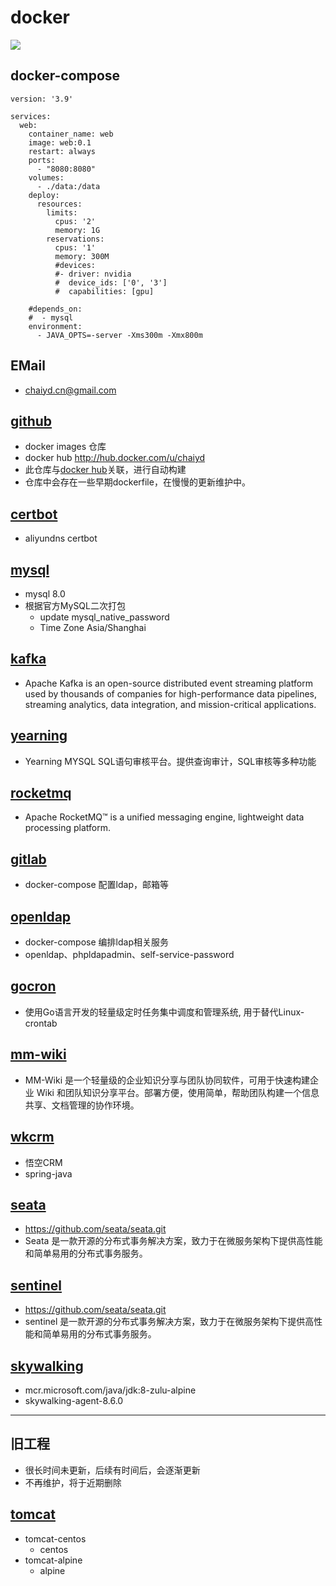 # docker

![]( https://visitor-badge.glitch.me/badge?page_id=chaiyd)

## docker-compose
```
version: '3.9'

services:
  web:
    container_name: web
    image: web:0.1
    restart: always
    ports:
      - "8080:8080"
    volumes:
      - ./data:/data    
    deploy:
      resources:
        limits:
          cpus: '2'
          memory: 1G
        reservations:
          cpus: '1'
          memory: 300M
          #devices:
          #- driver: nvidia
          #  device_ids: ['0', '3']
          #  capabilities: [gpu]

    #depends_on:
    #  - mysql
    environment:
      - JAVA_OPTS=-server -Xms300m -Xmx800m
```

## EMail
- chaiyd.cn@gmail.com
## [github](https://github.com/chaiyd/docker.git)
- docker images 仓库 
- docker hub http://hub.docker.com/u/chaiyd
- 此仓库与[docker hub](https://hub.docker.com/u/chaiyd)关联，进行自动构建
- 仓库中会存在一些早期dockerfile，在慢慢的更新维护中。

## [certbot](https://github.com/chaiyd/docker/tree/master/certbot)
- aliyundns certbot

## [mysql](https://github.com/chaiyd/docker/tree/master/mysql)
- mysql 8.0
- 根据官方MySQL二次打包
  - update mysql_native_password
  - Time Zone Asia/Shanghai

## [kafka](https://github.com/chaiyd/docker/tree/master/kafka)
- Apache Kafka is an open-source distributed event streaming platform used by thousands of companies for high-performance data pipelines, streaming analytics, data integration, and mission-critical applications.

## [yearning](https://github.com/chaiyd/docker/tree/master/yearning)
- Yearning MYSQL SQL语句审核平台。提供查询审计，SQL审核等多种功能

## [rocketmq](https://github.com/chaiyd/docker/tree/master/rocketmq)
- Apache RocketMQ™ is a unified messaging engine, lightweight data processing platform.

## [gitlab](https://github.com/chaiyd/docker/tree/master/gitlab)
- docker-compose 配置ldap，邮箱等

## [openldap](https://github.com/chaiyd/docker/tree/master/openldap)
- docker-compose 编排ldap相关服务
- openldap、phpldapadmin、self-service-password

## [gocron](https://github.com/chaiyd/docker/tree/master/gocron)
- 使用Go语言开发的轻量级定时任务集中调度和管理系统, 用于替代Linux-crontab

## [mm-wiki](https://github.com/chaiyd/docker/tree/master/mm-wiki)
- MM-Wiki 是一个轻量级的企业知识分享与团队协同软件，可用于快速构建企业 Wiki 和团队知识分享平台。部署方便，使用简单，帮助团队构建一个信息共享、文档管理的协作环境。

## [wkcrm](https://github.com/chaiyd/docker/tree/master/wkcrm)
- 悟空CRM
- spring-java

## [seata](https://github.com/chaiyd/docker/tree/master/seata)
- https://github.com/seata/seata.git
- Seata 是一款开源的分布式事务解决方案，致力于在微服务架构下提供高性能和简单易用的分布式事务服务。

## [sentinel](https://github.com/chaiyd/docker/tree/master/sentinel)
- https://github.com/seata/seata.git
- sentinel 是一款开源的分布式事务解决方案，致力于在微服务架构下提供高性能和简单易用的分布式事务服务。

## [skywalking](https://github.com/chaiyd/docker/tree/master/skywalking)
- mcr.microsoft.com/java/jdk:8-zulu-alpine
- skywalking-agent-8.6.0

---
## 旧工程
- 很长时间未更新，后续有时间后，会逐渐更新
- 不再维护，将于近期删除
## [tomcat](https://github.com/chaiyd/docker/tree/master/tomcat)
- tomcat-centos
    - centos
- tomcat-alpine
    - alpine
